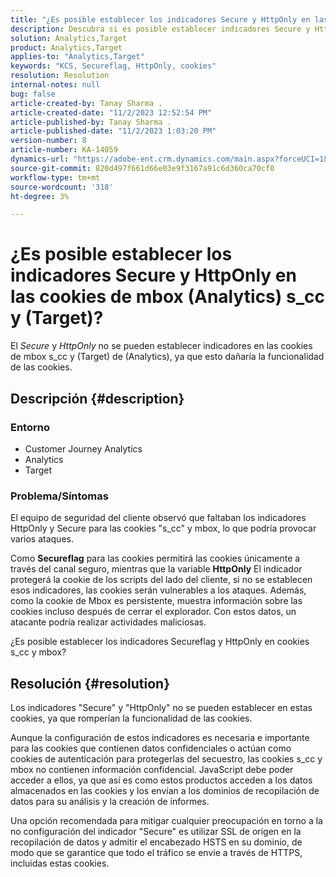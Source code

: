 ```yaml
---
title: "¿Es posible establecer los indicadores Secure y HttpOnly en las cookies de mbox (Analytics) s_cc y (Target)?"
description: Descubra si es posible establecer indicadores Secure y HttpOnly en cookies de mbox (Analytics) s_cc y (Target).
solution: Analytics,Target
product: Analytics,Target
applies-to: "Analytics,Target"
keywords: "KCS, Secureflag, HttpOnly, cookies"
resolution: Resolution
internal-notes: null
bug: false
article-created-by: Tanay Sharma .
article-created-date: "11/2/2023 12:52:54 PM"
article-published-by: Tanay Sharma .
article-published-date: "11/2/2023 1:03:20 PM"
version-number: 8
article-number: KA-14059
dynamics-url: "https://adobe-ent.crm.dynamics.com/main.aspx?forceUCI=1&pagetype=entityrecord&etn=knowledgearticle&id=51149bb8-7e79-ee11-8179-6045bd006704"
source-git-commit: 820d497f661d66e03e9f3167a91c6d360ca70cf0
workflow-type: tm+mt
source-wordcount: '318'
ht-degree: 3%

---
```


# ¿Es posible establecer los indicadores Secure y HttpOnly en las cookies de mbox (Analytics) s_cc y (Target)?


El *Secure* y *HttpOnly* no se pueden establecer indicadores en las cookies de mbox s_cc y (Target) de (Analytics), ya que esto dañaría la funcionalidad de las cookies.

## Descripción {#description}


### Entorno

- Customer Journey Analytics
- Analytics
- Target




### Problema/Síntomas



El equipo de seguridad del cliente observó que faltaban los indicadores HttpOnly y Secure para las cookies &quot;s_cc&quot; y mbox, lo que podría provocar varios ataques.

Como <b>Secureflag</b> para las cookies permitirá las cookies únicamente a través del canal seguro, mientras que la variable <b>HttpOnly</b> El indicador protegerá la cookie de los scripts del lado del cliente, si no se establecen esos indicadores, las cookies serán vulnerables a los ataques. Además, como la cookie de Mbox es persistente, muestra información sobre las cookies incluso después de cerrar el explorador. Con estos datos, un atacante podría realizar actividades maliciosas.

¿Es posible establecer los indicadores Secureflag y HttpOnly en cookies s_cc y mbox?


## Resolución {#resolution}


Los indicadores &quot;Secure&quot; y &quot;HttpOnly&quot; no se pueden establecer en estas cookies, ya que romperían la funcionalidad de las cookies.

Aunque la configuración de estos indicadores es necesaria e importante para las cookies que contienen datos confidenciales o actúan como cookies de autenticación para protegerlas del secuestro, las cookies s_cc y mbox no contienen información confidencial. JavaScript debe poder acceder a ellos, ya que así es como estos productos acceden a los datos almacenados en las cookies y los envían a los dominios de recopilación de datos para su análisis y la creación de informes.

Una opción recomendada para mitigar cualquier preocupación en torno a la no configuración del indicador &quot;Secure&quot; es utilizar SSL de origen en la recopilación de datos y admitir el encabezado HSTS en su dominio, de modo que se garantice que todo el tráfico se envíe a través de HTTPS, incluidas estas cookies.
